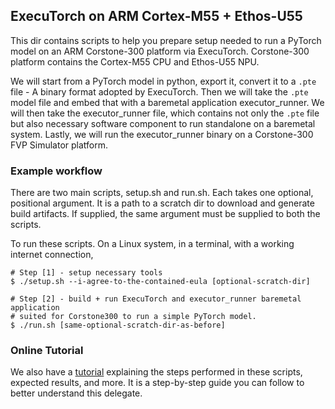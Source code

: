 ## ExecuTorch on ARM Cortex-M55 + Ethos-U55

This dir contains scripts to help you prepare setup needed to run a PyTorch
model on an ARM Corstone-300 platform via ExecuTorch. Corstone-300 platform
contains the Cortex-M55 CPU and Ethos-U55 NPU.

We will start from a PyTorch model in python, export it, convert it to a `.pte`
file - A binary format adopted by ExecuTorch. Then we will take the `.pte`
model file and embed that with a baremetal application executor_runner. We will
then take the executor_runner file, which contains not only the `.pte` file but
also necessary software component to run standalone on a baremetal system.
Lastly, we will run the executor_runner binary on a Corstone-300 FVP Simulator
platform.

### Example workflow

There are two main scripts, setup.sh and run.sh. Each takes one optional,
positional argument. It is a path to a scratch dir to download and generate
build artifacts. If supplied, the same argument must be supplied to both the scripts.

To run these scripts. On a Linux system, in a terminal, with a working internet connection,
```
# Step [1] - setup necessary tools
$ ./setup.sh --i-agree-to-the-contained-eula [optional-scratch-dir]

# Step [2] - build + run ExecuTorch and executor_runner baremetal application
# suited for Corstone300 to run a simple PyTorch model.
$ ./run.sh [same-optional-scratch-dir-as-before]
```
### Online Tutorial

We also have a [tutorial](https://pytorch.org/executorch/stable/executorch-arm-delegate-tutorial.html) explaining the steps performed in these
scripts, expected results, and more. It is a step-by-step guide
you can follow to better understand this delegate.

